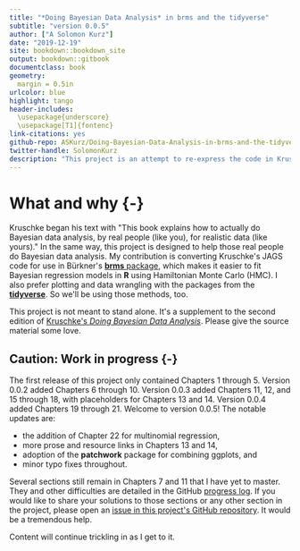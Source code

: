 ```yaml
--- 
title: "*Doing Bayesian Data Analysis* in brms and the tidyverse"
subtitle: "version 0.0.5"
author: ["A Solomon Kurz"]
date: "2019-12-19"
site: bookdown::bookdown_site
output: bookdown::gitbook
documentclass: book
geometry:
  margin = 0.5in
urlcolor: blue
highlight: tango
header-includes:
  \usepackage{underscore}
  \usepackage[T1]{fontenc}
link-citations: yes
github-repo: ASKurz/Doing-Bayesian-Data-Analysis-in-brms-and-the-tidyverse
twitter-handle: SolomonKurz
description: "This project is an attempt to re-express the code in Kruschke's (2014) textbook. His models are re-fit in brms, plots are redone with ggplot2, and the general data wrangling code predominantly follows the tidyverse style."
---
```


# What and why {-}

Kruschke began his text with "This book explains how to actually do Bayesian data analysis, by real people (like you), for realistic data (like yours)." In the same way, this project is designed to help those real people do Bayesian data analysis. My contribution is converting Kruschke's JAGS code for use in Bürkner's [**brms** package](https://github.com/paul-buerkner/brms), which makes it easier to fit Bayesian regression models in **R** using Hamiltonian Monte Carlo (HMC). I also prefer plotting and data wrangling with the packages from the [**tidyverse**](http://style.tidyverse.org). So we'll be using those methods, too.

This project is not meant to stand alone. It's a supplement to the second edition of [Kruschke's *Doing Bayesian Data Analysis*](https://sites.google.com/site/doingbayesiandataanalysis/). Please give the source material some love.

## Caution: Work in progress {-}

The first release of this project only contained Chapters 1 through 5. Version 0.0.2 added Chapters 6 through 10. Version 0.0.3 added Chapters 11, 12, and 15 through 18, with placeholders for Chapters 13 and 14. Version 0.0.4 added Chapters 19 through 21. Welcome to version 0.0.5! The notable updates are:

* the addition of Chapter 22 for multinomial regression,
* more prose and resource links in Chapters 13 and 14,
* adoption of the **patchwork** package for combining ggplots, and 
* minor typo fixes throughout.

Several sections still remain in Chapters 7 and 11 that I have yet to master. They and other difficulties are detailed in the GitHub [progress log](https://github.com/ASKurz/Doing-Bayesian-Data-Analysis-in-brms-and-the-tidyverse/issues/1). If you would like to share your solutions to those sections or any other section in the project, please open an [issue in this project's GitHub repository](https://github.com/ASKurz/Doing-Bayesian-Data-Analysis-in-brms-and-the-tidyverse/issues). It would be a tremendous help.

Content will continue trickling in as I get to it.


